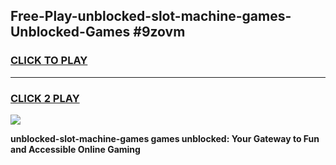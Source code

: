 
## Free-Play-unblocked-slot-machine-games-Unblocked-Games #9zovm
<h3>
<a href="https://news.freeplayer.one?title=unblocked-slot-machine-games&ref=8M">CLICK TO PLAY</a></h3>
<hr>

<h3>
<a href="https://news.freeplayer.one?title=unblocked-slot-machine-games&ref=8M">CLICK 2 PLAY</a>
  
</h3>

<a href="https://news.freeplayer.one?title=unblocked-slot-machine-games&ref=8M"><img src="https://clearcache.store/games.png"></a>


**unblocked-slot-machine-games games unblocked: Your Gateway to Fun and Accessible Online Gaming**

